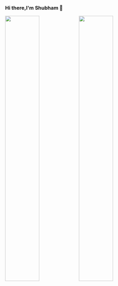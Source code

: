### Hi there,I'm Shubham 👋

<img align="left" width="47%" src="https://github-readme-stats.vercel.app/api?username=ignalpha4&show_icons=true&theme=radical"/>
                       
<img align="left" width="47%" src="https://github-readme-stats.vercel.app/api/top-langs/?username=ignalpha4&layout=compact"/>
